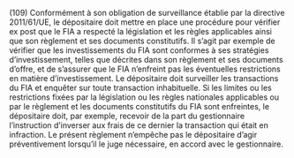 (109) Conformément à son obligation de surveillance établie par la directive 2011/61/UE, le dépositaire doit mettre en place une procédure pour vérifier ex post que le FIA a respecté la législation et les règles applicables ainsi que son règlement et ses documents constitutifs. Il s’agit par exemple de vérifier que les investissements du FIA sont conformes à ses stratégies d’investissement, telles que décrites dans son règlement et ses documents d’offre, et de s’assurer que le FIA n’enfreint pas les éventuelles restrictions en matière d’investissement. Le dépositaire doit surveiller les transactions du FIA et enquêter sur toute transaction inhabituelle. Si les limites ou les restrictions fixées par la législation ou les règles nationales applicables ou par le règlement et les documents constitutifs du FIA sont enfreintes, le dépositaire doit, par exemple, recevoir de la part du gestionnaire l’instruction d’inverser aux frais de ce dernier la transaction qui était en infraction. Le présent règlement n’empêche pas le dépositaire d’agir préventivement lorsqu’il le juge nécessaire, en accord avec le gestionnaire.